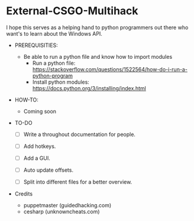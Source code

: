 # External-CSGO-Multihack
I hope this serves as a helping hand to python programmers out there who want's to learn about the Windows API.

- PREREQUISITIES:
	- Be able to run a python file and know how to import modules
		- Run a python file: https://stackoverflow.com/questions/1522564/how-do-i-run-a-python-program
		- Install python modules: https://docs.python.org/3/installing/index.html
		
- HOW-TO:
	- Coming soon

- TO-DO
	- [ ] Write a throughout documentation for people.
	- [ ] Add hotkeys.
	- [ ] Add a GUI.
	- [ ] Auto update offsets.
	- [ ] Split into different files for a better overview.



- Credits
	- puppetmaster (guidedhacking.com)
	- cesharp (unknowncheats.com)
